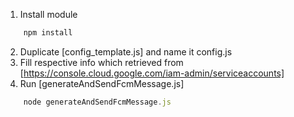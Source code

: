 1. Install module
```javascript
    npm install
```
2. Duplicate [config_template.js] and name it config.js
2. Fill respective info which retrieved from [https://console.cloud.google.com/iam-admin/serviceaccounts]
3. Run [generateAndSendFcmMessage.js]
```javascript
    node generateAndSendFcmMessage.js
```